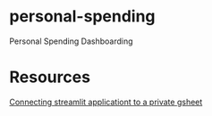 # personal-spending
Personal Spending Dashboarding


# Resources

[Connecting streamlit applicationt to a private gsheet](https://docs.streamlit.io/knowledge-base/tutorials/databases/private-gsheet)